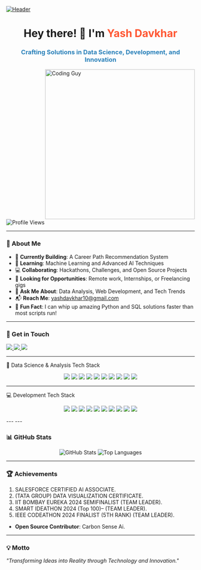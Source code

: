 [![Header](https://cdnb.artstation.com/p/assets/images/images/028/102/058/original/pixel-jeff-matrix-s.gif?1593487263)](https://github.com/yashdavkhar7020)
<h1 align="center">Hey there! 👋 I'm <span style="color: #FF5733;">Yash Davkhar</span></h1>
<h3 align="center" style="color: #2980B9;">Crafting Solutions in Data Science, Development, and Innovation</h3>

<img align="right" alt="Coding Guy" width="400" src="https://media.giphy.com/media/qgQUggAC3Pfv687qPC/giphy.gif">

<p align="left"> <img src="https://komarev.com/ghpvc/?username=yashdavkhar7020&label=Profile%20Views&color=0E75B6&style=flat-square" alt="Profile Views" /> </p>

---

### 🚀 About Me
- 🔭 **Currently Building**: A Career Path Recommendation System  
- 🌱 **Learning**: Machine Learning and Advanced AI Techniques  
- 💻 **Collaborating**: Hackathons, Challenges, and Open Source Projects  
- 🤝 **Looking for Opportunities**: Remote work, Internships, or Freelancing gigs  
- 🧠 **Ask Me About**: Data Analysis, Web Development, and Tech Trends  
- 📬 **Reach Me**: yashdavkhar10@gmail.com  
- 🎯 **Fun Fact**: I can whip up amazing Python and SQL solutions faster than most scripts run!  

---

### 🔗 Get in Touch
<p align="left">
  <a href="https://twitter.com/yashdavkhar10" target="_blank">
    <img src="https://img.shields.io/badge/Twitter-%231DA1F2.svg?&style=for-the-badge&logo=twitter&logoColor=white" />
  </a>
  <a href="https://linkedin.com/in/yash-davkhar" target="_blank">
    <img src="https://img.shields.io/badge/LinkedIn-%230077B5.svg?&style=for-the-badge&logo=linkedin&logoColor=white" />
  </a>
  <a href="https://www.leetcode.com/yashdavkhar" target="_blank">
    <img src="https://img.shields.io/badge/LeetCode-%23FFA116.svg?&style=for-the-badge&logo=leetcode&logoColor=white" />
  </a>
</p>

---

🧠 Data Science & Analysis Tech Stack
<p align="center"> <img src="https://img.shields.io/badge/Python-%233776AB.svg?style=for-the-badge&logo=python&logoColor=white" /> <img src="https://img.shields.io/badge/SQL-%23276D99.svg?style=for-the-badge&logo=mysql&logoColor=white" /> <img src="https://img.shields.io/badge/Pandas-%23150458.svg?style=for-the-badge&logo=pandas&logoColor=white" /> <img src="https://img.shields.io/badge/Numpy-%23013243.svg?style=for-the-badge&logo=numpy&logoColor=white" /> <img src="https://img.shields.io/badge/Matplotlib-%23E24A33.svg?style=for-the-badge&logo=matplotlib&logoColor=white" /> <img src="https://img.shields.io/badge/Seaborn-%23FF6347.svg?style=for-the-badge&logo=seaborn&logoColor=white" /> <img src="https://img.shields.io/badge/Scikit-learn-%23F7931E.svg?style=for-the-badge&logo=scikit-learn&logoColor=white" /> <img src="https://img.shields.io/badge/TensorFlow-%23FF6F00.svg?style=for-the-badge&logo=tensorflow&logoColor=white" /> <img src="https://img.shields.io/badge/Keras-%23D00000.svg?style=for-the-badge&logo=keras&logoColor=white" /> <img src="https://img.shields.io/badge/PowerBI-%23F2C811.svg?style=for-the-badge&logo=powerbi&logoColor=white" /> </p>

---
💻 Development Tech Stack
<p align="center"> <img src="https://img.shields.io/badge/JavaScript-%23F7DF1E.svg?style=for-the-badge&logo=javascript&logoColor=black" /> <img src="https://img.shields.io/badge/HTML-%23E34F26.svg?style=for-the-badge&logo=html5&logoColor=white" /> <img src="https://img.shields.io/badge/CSS-%231572B6.svg?style=for-the-badge&logo=css3&logoColor=white" /> <img src="https://img.shields.io/badge/React-%2361DAFB.svg?style=for-the-badge&logo=react&logoColor=black" /> <img src="https://img.shields.io/badge/Node.js-%23339933.svg?style=for-the-badge&logo=node.js&logoColor=white" /> <img src="https://img.shields.io/badge/Express-%23404d59.svg?style=for-the-badge&logo=express&logoColor=white" /> <img src="https://img.shields.io/badge/MySQL-%2300758F.svg?style=for-the-badge&logo=mysql&logoColor=white" /> <img src="https://img.shields.io/badge/MongoDB-%2347A248.svg?style=for-the-badge&logo=mongodb&logoColor=white" /> <img src="https://img.shields.io/badge/Bootstrap-%237952B3.svg?style=for-the-badge&logo=bootstrap&logoColor=white" /> <img src="https://img.shields.io/badge/AWS-%23232F3E.svg?style=for-the-badge&logo=amazon-aws&logoColor=white" /> </p>
---
---

### 📊 GitHub Stats
<p align="center">
  <img src="https://github-readme-stats.vercel.app/api?username=yashdavkhar7020&show_icons=true&theme=radical" alt="GitHub Stats" />
  
  <img src="https://github-readme-stats.vercel.app/api/top-langs/?username=yashdavkhar7020&layout=compact&theme=radical" alt="Top Languages" />
</p>

---

### 🏆 Achievements  
   1. SALESFORCE CERTIFIED AI ASSOCIATE.
   2. (TATA GROUP) DATA VISUALIZATION CERTIFICATE.
   3. IIT BOMBAY EUREKA 2024 SEMIFINALIST (TEAM LEADER).
   4. SMART IDEATHON 2024 (Top 100)– (TEAM LEADER).
   5. IEEE CODEATHON 2024 FINALIST (5TH RANK) (TEAM LEADER).
 
- **Open Source Contributor**: Carbon Sense Ai.


---

### 💡 Motto
_"Transforming Ideas into Reality through Technology and Innovation."_  
